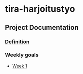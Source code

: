 # tira-harjoitustyo

## Project Documentation
### [Definition](https://github.com/Sanexi/tira-harjoitustyo/blob/main/documentation/definition.md)

### Weekly goals
* [Week 1](https://github.com/Sanexi/tira-harjoitustyo/blob/main/documentation/week1.md)
